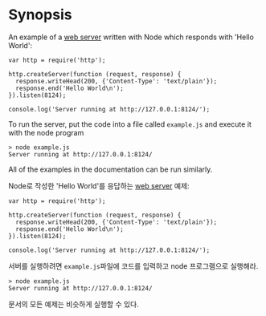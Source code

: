 # Synopsis

<!--type=misc-->

An example of a [web server](http.html) written with Node which responds with 'Hello
World':

    var http = require('http');

    http.createServer(function (request, response) {
      response.writeHead(200, {'Content-Type': 'text/plain'});
      response.end('Hello World\n');
    }).listen(8124);

    console.log('Server running at http://127.0.0.1:8124/');

To run the server, put the code into a file called `example.js` and execute
it with the node program

    > node example.js
    Server running at http://127.0.0.1:8124/

All of the examples in the documentation can be run similarly.

<!--type=misc-->

Node로 작성한 'Hello World'를 응답하는 [web server](http.html) 예제:

    var http = require('http');

    http.createServer(function (request, response) {
      response.writeHead(200, {'Content-Type': 'text/plain'});
      response.end('Hello World\n');
    }).listen(8124);

    console.log('Server running at http://127.0.0.1:8124/');

서버를 실행하려면 `example.js`파일에 코드를 입력하고 node 프로그램으로 실행해라.

    > node example.js
    Server running at http://127.0.0.1:8124/

문서의 모든 예제는 비슷하게 실행할 수 있다.
